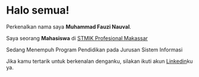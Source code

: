 # Halo semua! 

Perkenalkan nama saya **Muhammad Fauzi Nauval**.<br>

Saya seorang **Mahasiswa** di [STMIK Profesional Makassar](https://stmikprofesional.ac.id/) <br>

Sedang Menempuh Program Pendidikan pada Jurusan Sistem Informasi<br>

Jika kamu tertarik untuk berkenalan denganku, silakan ikuti akun [Linkedin](https://www.linkedin.com/in/muhammad-fauzi-477607312/)ku ya.

